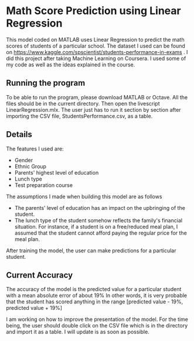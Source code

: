 # Math Score Prediction using Linear Regression
This model coded on MATLAB uses Linear Regression to predict the math scores of students of a particular school.
The dataset I used can be found on https://www.kaggle.com/spscientist/students-performance-in-exams .
I did this project after taking Machine Learning on Coursera. I used some of my code as well as the ideas explained in the course.

## Running the program
To be able to run the program, please download MATLAB or Octave.
All the files should be in the current directory.
Then open the livescript LinearRegression.mlx.
The user just has to run it section by section after importing the CSV file, StudentsPerformance.csv, as a table. 

## Details
The features I used are:
  * Gender
  * Ethnic Group
  * Parents' highest level of education
  * Lunch type
  * Test preparation course
  
The assumptions I made when building this model are as follows
  * The parents' level of education has an impact on the upbringing of the student.
  * The lunch type of the student somehow reflects the family's financial situation. For instance, if a student is on a free/reduced meal plan, I assumed that the student cannot afford paying the regular price for the meal plan.
  
After training the model, the user can make predictions for a particular student.

## Current Accuracy
The accuracy of the model is the predicted value for a particular student with a mean absolute error of about 19%
In other words, it is very probable that the student has scored anything in the range [predicted value - 19%, predicted value + 19%]

I am working on how to improve the presentation of the model. For the time being, the user should double click on the CSV file which is in the directory and import it as a table. I will update is as soon as possible.
